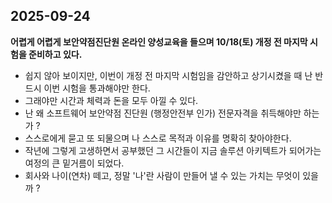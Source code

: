 ## 2025-09-24

**어렵게 어렵게 보안약점진단원 온라인 양성교육을 들으며 10/18(토) 개정 전 마지막 시험을 준비하고 있다.**
- 쉽지 않아 보이지만, 이번이 개정 전 마지막 시험임을 감안하고 상기시켰을 때 난 반드시 이번 시험을 통과해야만 한다.
- 그래야만 시간과 체력과 돈을 모두 아낄 수 있다.
- 난 왜 소프트웨어 보안약점 진단원 (행정안전부 인가) 전문자격을 취득해야만 하는가 ?
- 스스로에게 묻고 또 되물으며 나 스스로 목적과 이유를 명확히 찾아야한다.
- 작년에 그렇게 고생하면서 공부했던 그 시간들이 지금 솔루션 아키텍트가 되어가는 여정의 큰 밑거름이 되었다.
- 회사와 나이(연차) 떼고, 정말 '나'란 사람이 만들어 낼 수 있는 가치는 무엇이 있을까 ?
